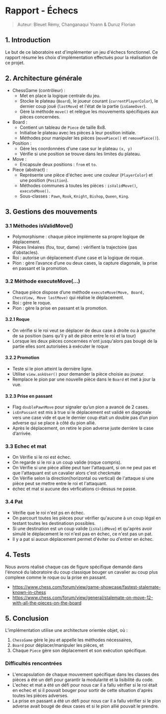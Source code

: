 # Rapport - Échecs
>Auteur: Bleuet Rémy, Changanaqui Yoann & Duruz Florian
>
## 1. Introduction
Le but de ce laboratoire est d'implémenter un jeu d'échecs fonctionnel.
Ce rapport résume les choix d'implémentation effectués pour la réalisation
de ce projet.

## 2. Architecture générale
- ChessGame (contrôleur) :
  - Met en place la logique centrale du jeu.
  - Stocke le plateau (`Board`), le joueur courant (`currentPlayerColor`), le dernier coup joué (`lastMove`)
    et l'état de la partie (`isGameOver`).
  - Gère la méthode `move()` et relègue les mouvements spécifiques aux pièces concernées.
- Board :
  - Contient un tableau de `Piece` de taille 8x8.
  - Initialise le plateau avec les pièces à leur position initiale.
  - Méthodes pour manipuler les pièces (`movePiece()` et `removePiece()`).
- Position :
  - Gère les coordonnées d'une case sur le plateau `(x, y)`
  - Vérifie si une position se trouve dans les limites du plateau.
- Move :
  - Encapsule deux positions : `from` et `to`.
- Piece (abstract) :
  - Représente une pièce d'échec avec une couleur (`PlayerColor`) et une position (`Position`).
  - Méthodes communes à toutes les pièces : `isValidMove()`, `executeMove()`.
  - Sous-classes : `Pawn`, `Rook`, `Knight`, `Bishop`, `Queen`, `King`.

## 3. Gestions des mouvements

### 3.1 Méthodes isValidMove()
- Polymorphisme : chaque pièce implémente sa propre logique de déplacement.
- Pièces linéaires (fou, tour, dame) : vérifient la trajectoire (pas d’obstacles).
- Roi : autorise un déplacement d’une case et la logique de roque.
- Pion : gère l’avance d’une ou deux cases, la capture diagonale, la prise en passant et la promotion.

### 3.2 Méthode executeMove(...)
- Chaque pièce dispose d’une méthode `executeMove(Move, Board, ChessView, Move lastMove)` qui réalise le déplacement.
- Roi : gère le roque.
- Pion : gère la prise en passant et la promotion.

#### 3.2.1 Roque
- On vérifie si le roi veut se déplacer de deux case à droite ou à gauche de sa position (sans qu'il y ait de pièce entre le roi et la tour)
- Lorsque les deux pièces concernées n'ont jusqu'alors pas bougé de la partie elles sont autorisées à exécuter le roque

#### 3.2.2 Promotion
- Teste si le pion atteint la dernière ligne.
- Utilise `view.askUser()` pour demander la pièce choisie au joueur.
- Remplace le pion par une nouvelle pièce dans le `Board` et met à jour la vue.

#### 3.2.3 Prise en passant
- Flag `doublePawnMove` pour signaler qu’un pion a avancé de 2 cases.
- `isEnPassant` est mis à true si le déplacement est validé en diagonale vers une case vide et que le dernier coup
  était un double pas d’un pion adverse qui se place à côté du pion allié.
- Après le déplacement, on retire le pion adverse juste derrière la case d’arrivée.

### 3.3 Echec et mat
- On Vérifie si le roi est échec.
- On regarde si le roi a un coup valide (roque compris).
- On Vérifie si une pièce alliée peut tuer l'attaquant, si on ne peut pas et que l'attaquant est un cavalier alors c'est checkmate
- On Vérifie selon la direction(horizontal ou vertical) de l'attaque si une pièce peut se mettre entre le roi et l'attaquant.
- échec et mat si aucune des vérfications ci-dessus ne passe.

### 3.4 Pat
- Vérifie que le roi n'est ps en échec.
- On parcourt toutes les pièces pour vérifier qu'aucune à un coup légal en testant toutes les destinatiosn possibles.
- Si une destination est un coup valide (`isValidMove`) et qu'après avoir simulé le déplacement le roi n'est pas en échec, ce n'est pas un pat.
- Il y a pat si aucun déplacement permet d'éviter ou d'entrer en échec.

## 4. Tests
Nous avons réalisé chaque cas de figure spécifique demandé dans l'énoncé du laboratoire du coup classique bouger un cavalier au coup plus complexe comme le roque ou la prise en passant.
- https://www.chess.com/forum/view/game-showcase/fastest-stalemate-known-in-chess
- https://www.chess.com/forum/view/general/stalemate-on-move-12-with-all-the-pieces-on-the-board

## 5. Conclusion
L’implémentation utilise une architecture orientée objet, où :
1. `ChessGame` gère le jeu et appelle les méthodes nécessaires,
2. `Board` pour déplacer/manipuler les pièces, et
3. Chaque `Piece` gère son déplacement et son exécution spécifique.

### Difficultés rencontrées
- L'encapsulation de chaque mouvement spécifique dans les classes des pièces a été un défi pour garantir la modularité et la lisibilité du code.
- L'echec et mat a été un défi pour nous car il a fallu vérifier si le roi était en echec et si il pouvait bouger pour sortir de cette situation d'après toutes les pièces adverses.
- La prise en passant a été un défi pour nous car il a fallu vérifier si le pion adverse avait bougé de deux cases et si le pion allié pouvait le prendre.